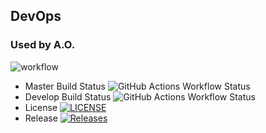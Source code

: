 ## DevOps
### Used by A.O. 

![workflow](https://github.com/OchoaStdnt/devops/actions/workflows/main.yml/badge.svg)

* Master Build Status ![GitHub Actions Workflow Status](https://img.shields.io/github/actions/workflow/status/OchoaStdnt/devops/main.yml?branch=master)
* Develop Build Status ![GitHub Actions Workflow Status](https://img.shields.io/github/actions/workflow/status/OchoaStdnt/devops/main.yml?branch=develop)
* License [![LICENSE](https://img.shields.io/github/license/OchoaStdnt/devops8a.svg?style=flat-square)](https://github.com/OchoaStdnt/devops/blob/master/LICENSE)
* Release [![Releases](https://img.shields.io/github/release/OchoaStdnt/devops8a/all.svg?style=flat-square)](https://github.com/OchoaStdnt/devops/releases)
